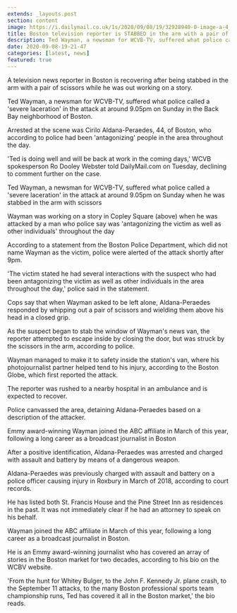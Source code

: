 ```yaml
---
extends: _layouts.post
section: content
image: https://i.dailymail.co.uk/1s/2020/09/08/19/32928940-0-image-a-4_1599588656636.jpg 
title: Boston television reporter is STABBED in the arm with a pair of scissors while working on a story 
description: Ted Wayman, a newsman for WCVB-TV, suffered what police called a severe laceration in the attack at around 9.05pm on Sunday in the Back Bay neighborhood of Boston. 
date: 2020-09-08-19-21-47 
categories: [latest, news] 
featured: true 
--- 
```

A television news reporter in Boston is recovering after being stabbed in the arm with a pair of scissors while he was out working on a story.

Ted Wayman, a newsman for WCVB-TV, suffered what police called a 'severe laceration' in the attack at around 9.05pm on Sunday in the Back Bay neighborhood of Boston.

Arrested at the scene was Cirilo Aldana-Peraedes, 44, of Boston, who according to police had been 'antagonizing' people in the area throughout the day.

'Ted is doing well and will be back at work in the coming days,' WCVB spokesperson Ro Dooley Webster told DailyMail.com on Tuesday, declining to comment further on the case.

Ted Wayman, a newsman for WCVB-TV, suffered what police called a 'severe laceration' in the attack at around 9.05pm on Sunday when he was stabbed in the arm with scissors

Wayman was working on a story in Copley Square (above) when he was attacked by a man who police say was 'antagonizing the victim as well as other individuals' throughout the day

According to a statement from the Boston Police Department, which did not name Wayman as the victim, police were alerted of the attack shortly after 9pm.

'The victim stated he had several interactions with the suspect who had been antagonizing the victim as well as other individuals in the area throughout the day,' police said in the statement.

Cops say that when Wayman asked to be left alone, Aldana-Peraedes responded by whipping out a pair of scissors and wielding them above his head in a closed grip. 

As the suspect began to stab the window of Wayman's news van, the reporter attempted to escape inside by closing the door, but was struck by the scissors in the arm, according to police.

Wayman managed to make it to safety inside the station's van, where his photojournalist partner helped tend to his injury, according to the Boston Globe, which first reported the attack. 

The reporter was rushed to a nearby hospital in an ambulance and is expected to recover. 

Police canvassed the area, detaining Aldana-Peraedes based on a description of the attacker.

Emmy award-winning Wayman joined the ABC affiliate in March of this year, following a long career as a broadcast journalist in Boston

After a positive identification, Aldana-Peraedes was arrested and charged with assault and battery by means of a dangerous weapon.

Aldana-Peraedes was previously charged with assault and battery on a police officer causing injury in Roxbury in March of 2018, according to court records. 

He has listed both St. Francis House and the Pine Street Inn as residences in the past. It was not immediately clear if he had an attorney to speak on his behalf.

Wayman joined the ABC affiliate in March of this year, following a long career as a broadcast journalist in Boston.

He is an Emmy award-winning journalist who has covered an array of stories in the Boston market for two decades, according to his bio on the WCBV website. 

'From the hunt for Whitey Bulger, to the John F. Kennedy Jr. plane crash, to the September 11 attacks, to the many Boston professional sports team championship runs, Ted has covered it all in the Boston market,' the bio reads. 

